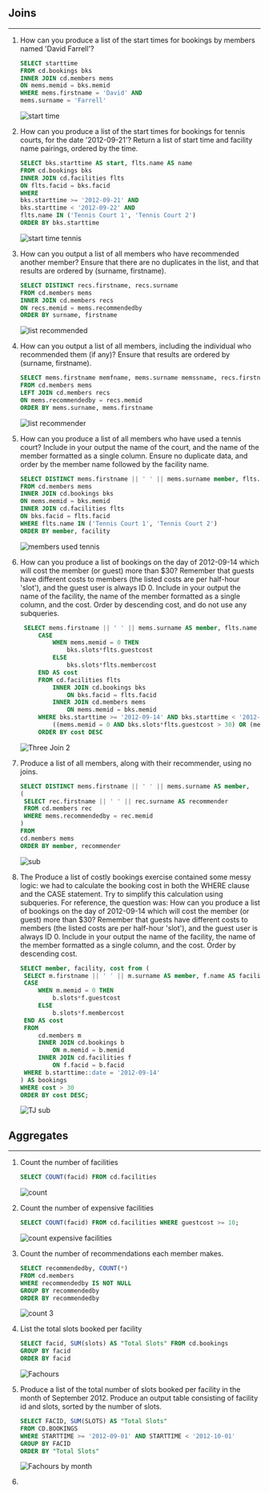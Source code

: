 ## Joins 
_________

1) How can you produce a list of the start times for bookings by members named 'David Farrell'?
    ```sql
    SELECT starttime
    FROM cd.bookings bks
    INNER JOIN cd.members mems
    ON mems.memid = bks.memid
    WHERE mems.firstname = 'David' AND
    mems.surname = 'Farrell'
    ```
   ![start time](./images/day2/start-time.png)

2) How can you produce a list of the start times for bookings for tennis courts, for the date '2012-09-21'? Return a list of start time and facility name pairings, ordered by the time.
   ```sql
   SELECT bks.starttime AS start, flts.name AS name
   FROM cd.bookings bks
   INNER JOIN cd.facilities flts
   ON flts.facid = bks.facid
   WHERE
   bks.starttime >= '2012-09-21' AND
   bks.starttime < '2012-09-22' AND
   flts.name IN ('Tennis Court 1', 'Tennis Court 2')
   ORDER BY bks.starttime
   ```
   ![start time tennis](./images/day2/start-time-tennis.png)

3) How can you output a list of all members who have recommended another member? Ensure that there are no duplicates in the list, and that results are ordered by (surname, firstname).
   ```sql
   SELECT DISTINCT recs.firstname, recs.surname
   FROM cd.members mems
   INNER JOIN cd.members recs
   ON recs.memid = mems.recommendedby
   ORDER BY surname, firstname
   ```
   ![list recommended](./images/day2/recommend-list.png) 

4) How can you output a list of all members, including the individual who recommended them (if any)? Ensure that results are ordered by (surname, firstname).
   ```sql
   SELECT mems.firstname memfname, mems.surname memssname, recs.firstname recfname, recs.surname recsname
   FROM cd.members mems
   LEFT JOIN cd.members recs
   ON mems.recommendedby = recs.memid
   ORDER BY mems.surname, mems.firstname
   ```
   ![list recommender](./images/day2/recommender-list.png)
   
5) How can you produce a list of all members who have used a tennis court? Include in your output the name of the court, and the name of the member formatted as a single column. Ensure no duplicate data, and order by the member name followed by the facility name.
   ```sql
   SELECT DISTINCT mems.firstname || ' ' || mems.surname member, flts.name facility
   FROM cd.members mems
   INNER JOIN cd.bookings bks
   ON mems.memid = bks.memid
   INNER JOIN cd.facilities flts
   ON bks.facid = flts.facid
   WHERE flts.name IN ('Tennis Court 1', 'Tennis Court 2')
   ORDER BY member, facility
   ```
   ![members used tennis](./images/day2/mems-tennis.png)

6) How can you produce a list of bookings on the day of 2012-09-14 which will cost the member (or guest) more than $30? Remember that guests have different costs to members (the listed costs are per half-hour 'slot'), and the guest user is always ID 0. Include in your output the name of the facility, the name of the member formatted as a single column, and the cost. Order by descending cost, and do not use any subqueries.
   ```sql
    SELECT mems.firstname || ' ' || mems.surname AS member, flts.name AS facility,
        CASE 
	        WHEN mems.memid = 0 THEN
	            bks.slots*flts.guestcost
		    ELSE
			    bks.slots*flts.membercost
	    END AS cost
	    FROM cd.facilities flts
		    INNER JOIN cd.bookings bks
		        ON bks.facid = flts.facid
		    INNER JOIN cd.members mems
		        ON mems.memid = bks.memid
	    WHERE bks.starttime >= '2012-09-14' AND bks.starttime < '2012-09-15' AND
		    ((mems.memid = 0 AND bks.slots*flts.guestcost > 30) OR (mems.memid != 0 AND bks.slots*flts.membercost > 30))
	    ORDER BY cost DESC
   ```
   ![Three Join 2](./images/day2/three-join-2.png)

7) Produce a list of all members, along with their recommender, using no joins.
   ```sql
   SELECT DISTINCT mems.firstname || ' ' || mems.surname AS member, 
   (
    SELECT rec.firstname || ' ' || rec.surname AS recommender
    FROM cd.members rec
    WHERE mems.recommendedby = rec.memid
   )
   FROM
   cd.members mems
   ORDER BY member, recommender
   ```
   ![sub](./images/day2/sub.png)   

8) The Produce a list of costly bookings exercise contained some messy logic: we had to calculate the booking cost in both the WHERE clause and the CASE statement. Try to simplify this calculation using subqueries. For reference, the question was:
   How can you produce a list of bookings on the day of 2012-09-14 which will cost the member (or guest) more than $30? Remember that guests have different costs to members (the listed costs are per half-hour 'slot'), and the guest user is always ID 0. Include in your output the name of the facility, the name of the member formatted as a single column, and the cost. Order by descending cost.
   ```sql
   SELECT member, facility, cost from (
	SELECT m.firstname || ' ' || m.surname AS member, f.name AS facility,
  	CASE
  		WHEN m.memid = 0 THEN
  			b.slots*f.guestcost
  		ELSE
  			b.slots*f.membercost
  	END AS cost
  	FROM
  		cd.members m
  		INNER JOIN cd.bookings b
  			ON m.memid = b.memid
  		INNER JOIN cd.facilities f
  			ON f.facid = b.facid
  	WHERE b.starttime::date = '2012-09-14'
   ) AS bookings
   WHERE cost > 30
   ORDER BY cost DESC;
   ```
   ![TJ sub](./images/day2/tjsub.png)

## Aggregates
_____________
1) Count the number of facilities
   ```sql
   SELECT COUNT(facid) FROM cd.facilities
   ```
   ![count](./images/day2/count.png)

2) Count the number of expensive facilities
   ```sql
   SELECT COUNT(facid) FROM cd.facilities WHERE guestcost >= 10;
   ```
   ![count expensive facilities](./images/day2/count2.png)

3) Count the number of recommendations each member makes.
   ```sql
   SELECT recommendedby, COUNT(*)
   FROM cd.members
   WHERE recommendedby IS NOT NULL
   GROUP BY recommendedby
   ORDER BY recommendedby
   ```
   ![count 3](./images/day2/count3.png)

4) List the total slots booked per facility
   ```sql
   SELECT facid, SUM(slots) AS "Total Slots" FROM cd.bookings
   GROUP BY facid
   ORDER BY facid
   ```
   ![Fachours](./images/day2/fachours.png)

5) Produce a list of the total number of slots booked per facility in the month of September 2012. Produce an output table consisting of facility id and slots, sorted by the number of slots.
   ```sql
   SELECT FACID, SUM(SLOTS) AS "Total Slots"
   FROM CD.BOOKINGS
   WHERE STARTTIME >= '2012-09-01' AND STARTTIME < '2012-10-01'
   GROUP BY FACID
   ORDER BY "Total Slots"
   ```
   ![Fachours by month](./images/day2/fachoursbymonth.png)

6) 